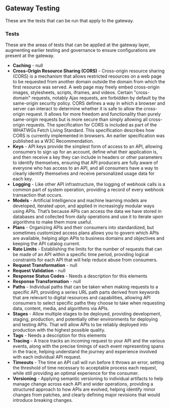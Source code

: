 ## Gateway Testing 
These are the tests that can be run that apply to the gateway. 

### Tests 
These are the areas of tests that can be applied at the gateway layer, augmenting earlier testing and governance to ensure configurations are present at the gateway. 

- **Caching** - null 
- **Cross-Origin Resource Sharing (CORS)** - Cross-origin resource sharing (CORS) is a mechanism that allows restricted resources on a web page to be requested from another domain outside the domain from which the first resource was served. A web page may freely embed cross-origin images, stylesheets, scripts, iframes, and videos. Certain "cross-domain" requests, notably Ajax requests, are forbidden by default by the same-origin security policy. CORS defines a way in which a browser and server can interact to determine whether it is safe to allow the cross-origin request. It allows for more freedom and functionality than purely same-origin requests but is more secure than simply allowing all cross-origin requests. The specification for CORS is included as part of the WHATWGs Fetch Living Standard. This specification describes how CORS is currently implemented in browsers. An earlier specification was published as a W3C Recommendation. 
- **Keys** - API keys provide the simplest form of access to an API, allowing consumers to sign up for an account, define what their application is, and then receive a key they can include in headers or other parameters to identify themselves, ensuring that API producers are fully aware of everyone who has access to an API, and all consumers have a way to clearly identify themselves and receive personalized usage data for each key. 
- **Logging** - Like other API infrastructure, the logging of webhook calls is a common part of system operation, providing a record of every webhook transaction that occurs. 
- **Models** - Artificial Intelligence and machine learning models are developed, iterated upon, and applied in increasingly modular ways using APIs. That’s because APIs can access the data we have stored in databases and collected from daily operations and use it to iterate upon algorithms to make them more useful. 
- **Plans** - Organizing APIs and their consumers into standardized, but sometimes customized access plans allows you to govern which APIs are available, helping align APIs to business domains and objectives and keeping the API catalog current. 
- **Rate Limits** - Establishing the limits for the number of requests that can be made of an API within a specific time period, providing logical constraints for each API that will help reduce abuse from consumers. 
- **Request Transformation** - null 
- **Request Validation** - null 
- **Response Status Codes** - Needs a description for this elements 
- **Response Transformation** - null 
- **Paths** - Individual paths that can be taken when making requests to a specific API, providing a series URL path parts derived from keywords that are relevant to digital resources and capabilities, allowing API consumers to select specific paths they choose to take when requesting data, content, media, and algorithms via APIs. 
- **Stages** - Allow multiple stages to be deployed, providing development, staging, production, and potentially other environments for deploying and testing APIs. That will allow APIs to be reliably deployed into production with the highest possible quality. 
- **Tags** - Needs a description for this elements 
- **Tracing** - A trace tracks an incoming request to your API and the various events, along with the precise timings of each event representing spans in the trace, helping understand the journey and experience involved with each individual API request. 
- **Timeouts** - The time an API call will run before it throws an error, setting the threshold of time necessary to acceptable process each request, while still providing an optimal experience for the consumer. 
- **Versioning** - Applying semantic versioning to individual artifacts to help manage change across each API and wider operations, providing a structured approach to how APIs are evolved, helping identify minor changes from patches, and clearly defining major revisions that would introduce breaking changes. 
 
 
